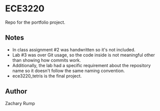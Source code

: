 # ECE3220 

Repo for the portfolio project.   

## Notes 
- In class assignment #2 was handwritten so it's not included. 
- Lab #3 was over Git usage, so the code inside is not meaningful other than showing how commits work. 
 - Additionally, the lab had a specific requirement about the repository name so it doesn't follow the same naming convention.
- ece3220_tetris is the final project.

## Author

Zachary Rump
